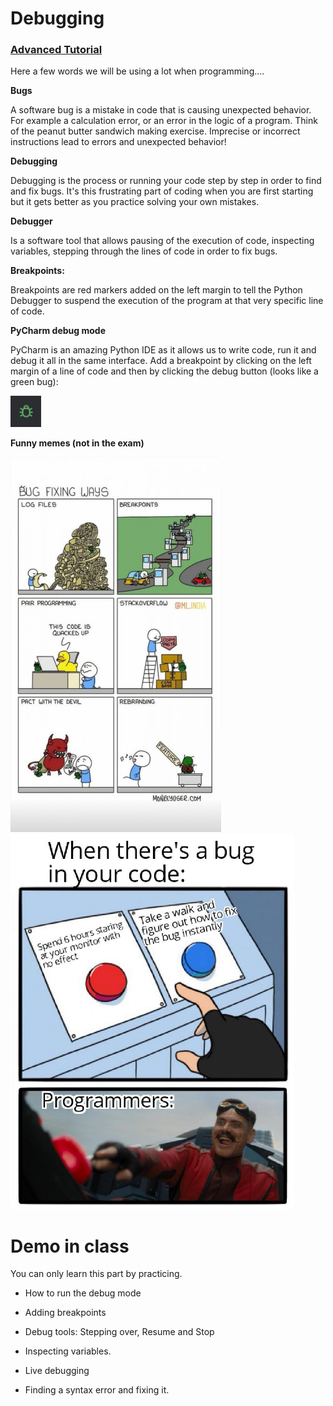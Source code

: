 # Debugging 



### [Advanced Tutorial](https://www.youtube.com/watch?v=j0Wz_uBaDmo)



Here a few words we will be using a lot when programming....

**Bugs**

A software bug is a mistake in code that is causing unexpected behavior. For example a calculation error, or an error in the logic of a program. Think of the peanut butter sandwich making exercise. Imprecise or incorrect instructions lead to errors and unexpected behavior!

**Debugging**

Debugging is the process or running your code step by step in order to find and fix bugs. It's this frustrating part of coding when you are first starting but it gets better as you practice solving your own mistakes. 

**Debugger**

Is a software tool that allows pausing of the execution of code, inspecting variables, stepping through the lines of code in order to fix bugs.

**Breakpoints:**

Breakpoints are red markers added on the left margin to tell the Python Debugger to suspend the execution of the program at that very specific line of code. 

**PyCharm debug mode**

PyCharm is an amazing Python IDE as it allows us to write code, run it and debug it all in the same interface. Add a breakpoint by clicking on the left margin of a line of code and then by clicking the debug button (looks like a green bug):

<img src="Images/debug_button.png" height=50/>

**Funny memes (not in the exam)**

<img src="Images/debugging_meme.jpg" height=600 class="inline-img"/>

<img src="Images/debugging_meme_2.jpg" height=600/>

# Demo in class

You can only learn this part by practicing. 

- How to run the debug mode

- Adding breakpoints

- Debug tools: Stepping over, Resume and Stop

- Inspecting variables.

- Live debugging

- Finding a syntax error and fixing it.

  
